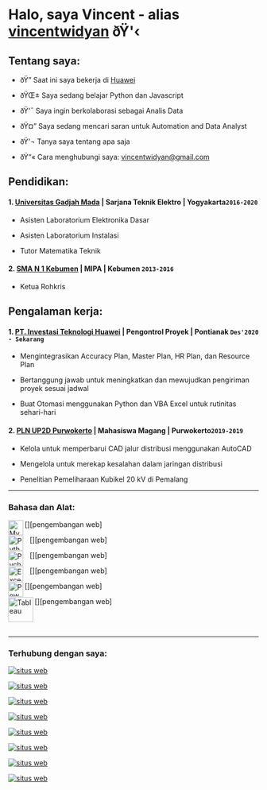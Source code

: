 # Halo, saya Vincent - alias [vincentwidyan](https://www.youtube.com/channel/UC22xix7qvwpYWnSQ5QEYtAQ) ðŸ'‹

## Tentang saya:

- ðŸ” Saat ini saya bekerja di [Huawei](https://www.huawei.com/en/?ic_medium=direct&ic_source=surlent)

- ðŸŒ± Saya sedang belajar Python dan Javascript

- ðŸ'¯ Saya ingin berkolaborasi sebagai Analis Data

- ðŸ¤” Saya sedang mencari saran untuk Automation and Data Analyst

- ðŸ'¬ Tanya saya tentang apa saja

- ðŸ“« Cara menghubungi saya: vincentwidyan@gmail.com

## Pendidikan:

#### 1. [Universitas Gadjah Mada](https://www.ugm.ac.id) | Sarjana Teknik Elektro | Yogyakarta`2016-2020`

   - Asisten Laboratorium Elektronika Dasar

   - Asisten Laboratorium Instalasi

   - Tutor Matematika Teknik

 #### 2. [SMA N 1 Kebumen](https://www.sman1kebumen.sch.id) | MIPA | Kebumen `2013-2016`

   - Ketua Rohkris

## Pengalaman kerja:

#### 1. [PT. Investasi Teknologi Huawei](https://www.huawei.com) | Pengontrol Proyek | Pontianak `Des'2020 - Sekarang`

   - Mengintegrasikan Accuracy Plan, Master Plan, HR Plan, dan Resource Plan

   - Bertanggung jawab untuk meningkatkan dan mewujudkan pengiriman proyek sesuai jadwal

   - Buat Otomasi menggunakan Python dan VBA Excel untuk rutinitas sehari-hari

#### 2. [PLN UP2D Purwokerto](https://portal.pln.co.id) | Mahasiswa Magang | Purwokerto`2019-2019`

   - Kelola untuk memperbarui CAD jalur distribusi menggunakan AutoCAD

   - Mengelola untuk merekap kesalahan dalam jaringan distribusi

   - Penelitian Pemeliharaan Kubikel 20 kV di Pemalang

---

### Bahasa dan Alat:

[<img align="left" alt="MySQL" width="30px" src="https://cdn.jsdelivr.net/gh/devicons/devicon/icons/mysql/mysql-original.svg" style=" padding-kanan:10px;" />][pengembangan web]

[<img align="left" alt="Python" width="30px" src="https://upload.wikimedia.org/wikipedia/commons/thumb/c/c3/Python-logo-notext.svg/110px -Python-logo-notext.svg.png?20100317150552" style="padding-right:10px;" />][pengembangan web]

[<img align="left" alt="Pycharm" width="30px" src="https://upload.wikimedia.org/wikipedia/commons/thumb/1/1d/PyCharm_Icon.svg/220px-PyCharm_Icon.svg .png" style="padding-right:10px;" />][pengembangan web]

[<img align="left" alt="Excel" width="30px" src="https://is2-ssl.mzstatic.com/image/thumb/Purple126/v4/a8/fd/5a/a8fd5a84-c6f1 -355f-3b9f-6e86598efaa3/XCEL.png/1200x630bb.png" style="padding-right:10px;" />][pengembangan web]

[<img align="left" alt="Power BI" width="30px" src="https://powerbi.microsoft.com/pictures/application-logos/svg/powerbi.svg" style="padding-right :0px;" />][pengembangan web]

[<img align="left" alt="Tableau" width="50px" src="https://logos-world.net/wp-content/uploads/2021/10/Tableau-Symbol.png" style=" padding-kanan:10px;" />][pengembangan web]

<br />

<br />

---

### Terhubung dengan saya:

[![situs web](./img/youtube-light.svg)](https://www.youtube.com/channel/UC22xix7qvwpYWnSQ5QEYtAQ#gh-light-mode-only)

[![situs web](./img/youtube-dark.svg)](https://www.youtube.com/channel/UC22xix7qvwpYWnSQ5QEYtAQ#gh-dark-mode-only)

[![situs web](./img/twitter-light.svg)](https://twitter.com/vincentwwidyan#gh-light-mode-only)

[![situs web](./img/twitter-dark.svg)](https://twitter.com/vincentwwidyan#gh-dark-mode-only)

[![situs web](./img/linkedin-light.svg)](https://www.linkedin.com/in/vincentwidyan#gh-light-mode-only)

[![situs web](./img/linkedin-dark.svg)](https://www.linkedin.com/in/vincentwidyan#gh-dark-mode-only)

[![situs web](./img/instagram-light.svg)](https://instagram.com/vincentwwidyan#gh-light-mode-only)

[![situs web](./img/instagram-dark.svg)](https://instagram.com/vincentwwidyan#gh-dark-mode-only)

[webdev]: https://github.com/vincentwidyan/vincentwidyan













